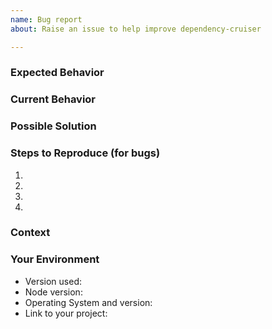 ```yaml
---
name: Bug report
about: Raise an issue to help improve dependency-cruiser

---
```


<!--- Provide a general summary of the issue in the Title above -->

### Expected Behavior
<!--- Tell us what you expect should happen -->

### Current Behavior
<!--- Tell what happens instead -->

### Possible Solution
<!--- Not obligatory, but suggestions how to fix the bug, or ideas what the reason for the bug is are welcome. -->

### Steps to Reproduce (for bugs)
<!--- Provide a link to a live example, or an unambiguous set of steps to -->
<!--- reproduce this bug. Include code to reproduce, if relevant -->
1.
2.
3.
4.

### Context
<!--- How has this issue affected you? What are you trying to accomplish? -->
<!--- Providing context helps us understand better, which will likely result in better, faster, stronger fixes -->

### Your Environment
<!--- Include as many relevant details about the environment you experienced the bug in -->
* Version used:
* Node version:
* Operating System and version:
* Link to your project:
